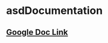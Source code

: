 # asdDocumentation

## [Google Doc Link](https://docs.google.com/document/d/1o2yu9tT_eOVOQKelfeYfE_M0aP9LnpSwmeYoeIjY23I/edit?usp=sharing)